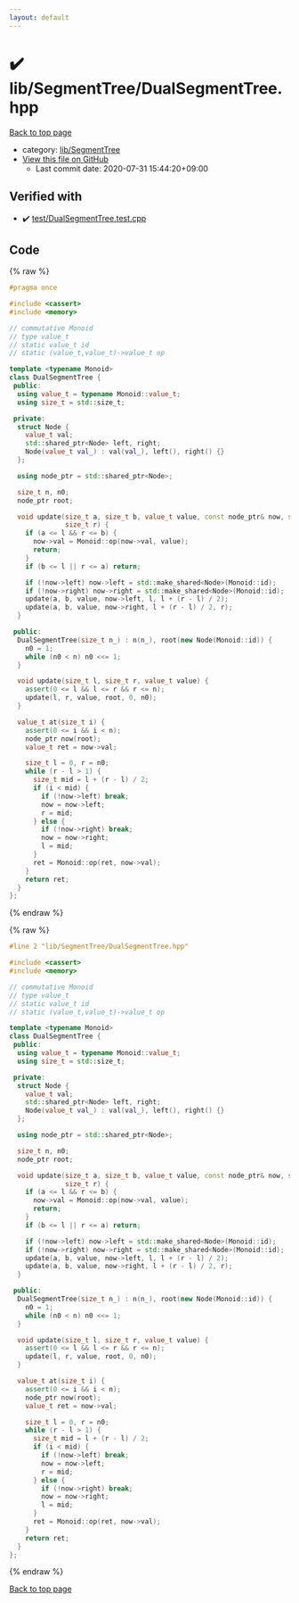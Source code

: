 ```yaml
---
layout: default
---
```


<!-- mathjax config similar to math.stackexchange -->
<script type="text/javascript" async
  src="https://cdnjs.cloudflare.com/ajax/libs/mathjax/2.7.5/MathJax.js?config=TeX-MML-AM_CHTML">
</script>
<script type="text/x-mathjax-config">
  MathJax.Hub.Config({
    TeX: { equationNumbers: { autoNumber: "AMS" }},
    tex2jax: {
      inlineMath: [ ['$','$'] ],
      processEscapes: true
    },
    "HTML-CSS": { matchFontHeight: false },
    displayAlign: "left",
    displayIndent: "2em"
  });
</script>

<script type="text/javascript" src="https://cdnjs.cloudflare.com/ajax/libs/jquery/3.4.1/jquery.min.js"></script>
<script src="https://cdn.jsdelivr.net/npm/jquery-balloon-js@1.1.2/jquery.balloon.min.js" integrity="sha256-ZEYs9VrgAeNuPvs15E39OsyOJaIkXEEt10fzxJ20+2I=" crossorigin="anonymous"></script>
<script type="text/javascript" src="../../../assets/js/copy-button.js"></script>
<link rel="stylesheet" href="../../../assets/css/copy-button.css" />


# :heavy_check_mark: lib/SegmentTree/DualSegmentTree.hpp

<a href="../../../index.html">Back to top page</a>

* category: <a href="../../../index.html#8d75131a1ef4f10f86f251b50b9a3462">lib/SegmentTree</a>
* <a href="{{ site.github.repository_url }}/blob/master/lib/SegmentTree/DualSegmentTree.hpp">View this file on GitHub</a>
    - Last commit date: 2020-07-31 15:44:20+09:00




## Verified with

* :heavy_check_mark: <a href="../../../verify/test/DualSegmentTree.test.cpp.html">test/DualSegmentTree.test.cpp</a>


## Code

<a id="unbundled"></a>
{% raw %}
```cpp
#pragma once

#include <cassert>
#include <memory>

// commutative Monoid
// type value_t
// static value_t id
// static (value_t,value_t)->value_t op

template <typename Monoid>
class DualSegmentTree {
 public:
  using value_t = typename Monoid::value_t;
  using size_t = std::size_t;

 private:
  struct Node {
    value_t val;
    std::shared_ptr<Node> left, right;
    Node(value_t val_) : val(val_), left(), right() {}
  };

  using node_ptr = std::shared_ptr<Node>;

  size_t n, n0;
  node_ptr root;

  void update(size_t a, size_t b, value_t value, const node_ptr& now, size_t l,
              size_t r) {
    if (a <= l && r <= b) {
      now->val = Monoid::op(now->val, value);
      return;
    }
    if (b <= l || r <= a) return;

    if (!now->left) now->left = std::make_shared<Node>(Monoid::id);
    if (!now->right) now->right = std::make_shared<Node>(Monoid::id);
    update(a, b, value, now->left, l, l + (r - l) / 2);
    update(a, b, value, now->right, l + (r - l) / 2, r);
  }

 public:
  DualSegmentTree(size_t n_) : n(n_), root(new Node(Monoid::id)) {
    n0 = 1;
    while (n0 < n) n0 <<= 1;
  }

  void update(size_t l, size_t r, value_t value) {
    assert(0 <= l && l <= r && r <= n);
    update(l, r, value, root, 0, n0);
  }

  value_t at(size_t i) {
    assert(0 <= i && i < n);
    node_ptr now(root);
    value_t ret = now->val;

    size_t l = 0, r = n0;
    while (r - l > 1) {
      size_t mid = l + (r - l) / 2;
      if (i < mid) {
        if (!now->left) break;
        now = now->left;
        r = mid;
      } else {
        if (!now->right) break;
        now = now->right;
        l = mid;
      }
      ret = Monoid::op(ret, now->val);
    }
    return ret;
  }
};
```
{% endraw %}

<a id="bundled"></a>
{% raw %}
```cpp
#line 2 "lib/SegmentTree/DualSegmentTree.hpp"

#include <cassert>
#include <memory>

// commutative Monoid
// type value_t
// static value_t id
// static (value_t,value_t)->value_t op

template <typename Monoid>
class DualSegmentTree {
 public:
  using value_t = typename Monoid::value_t;
  using size_t = std::size_t;

 private:
  struct Node {
    value_t val;
    std::shared_ptr<Node> left, right;
    Node(value_t val_) : val(val_), left(), right() {}
  };

  using node_ptr = std::shared_ptr<Node>;

  size_t n, n0;
  node_ptr root;

  void update(size_t a, size_t b, value_t value, const node_ptr& now, size_t l,
              size_t r) {
    if (a <= l && r <= b) {
      now->val = Monoid::op(now->val, value);
      return;
    }
    if (b <= l || r <= a) return;

    if (!now->left) now->left = std::make_shared<Node>(Monoid::id);
    if (!now->right) now->right = std::make_shared<Node>(Monoid::id);
    update(a, b, value, now->left, l, l + (r - l) / 2);
    update(a, b, value, now->right, l + (r - l) / 2, r);
  }

 public:
  DualSegmentTree(size_t n_) : n(n_), root(new Node(Monoid::id)) {
    n0 = 1;
    while (n0 < n) n0 <<= 1;
  }

  void update(size_t l, size_t r, value_t value) {
    assert(0 <= l && l <= r && r <= n);
    update(l, r, value, root, 0, n0);
  }

  value_t at(size_t i) {
    assert(0 <= i && i < n);
    node_ptr now(root);
    value_t ret = now->val;

    size_t l = 0, r = n0;
    while (r - l > 1) {
      size_t mid = l + (r - l) / 2;
      if (i < mid) {
        if (!now->left) break;
        now = now->left;
        r = mid;
      } else {
        if (!now->right) break;
        now = now->right;
        l = mid;
      }
      ret = Monoid::op(ret, now->val);
    }
    return ret;
  }
};

```
{% endraw %}

<a href="../../../index.html">Back to top page</a>

